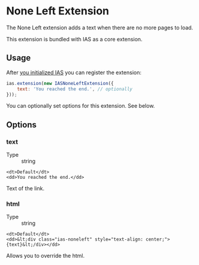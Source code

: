 None Left Extension
===================

The None Left extension adds a text when there are no more pages to load.

This extension is bundled with IAS as a core extension.

## Usage

After [you initialized IAS](getting-started.html#javascript) you can register the extension:

```javascript
ias.extension(new IASNoneLeftExtension({
    text: 'You reached the end.', // optionally
}));
```

You can optionally set options for this extension. See below.

## Options

### text

<dl>
    <dt>Type</dt>
    <dd>string</dd>

    <dt>Default</dt>
    <dd>You reached the end.</dd>
</dl>

Text of the link.

### html

<dl>
    <dt>Type</dt>
    <dd>string</dd>

    <dt>Default</dt>
    <dd>&lt;div class="ias-noneleft" style="text-align: center;">{text}&lt;/div></dd>
</dl>

Allows you to override the html.
